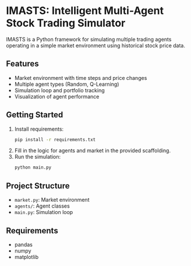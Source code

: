 # IMASTS: Intelligent Multi-Agent Stock Trading Simulator

IMASTS is a Python framework for simulating multiple trading agents operating in a simple market environment using historical stock price data.

## Features
- Market environment with time steps and price changes
- Multiple agent types (Random, Q-Learning)
- Simulation loop and portfolio tracking
- Visualization of agent performance

## Getting Started
1. Install requirements:
   ```bash
   pip install -r requirements.txt
   ```
2. Fill in the logic for agents and market in the provided scaffolding.
3. Run the simulation:
   ```bash
   python main.py
   ```

## Project Structure
- `market.py`: Market environment
- `agents/`: Agent classes
- `main.py`: Simulation loop

## Requirements
- pandas
- numpy
- matplotlib 